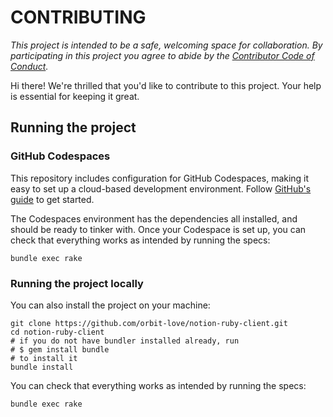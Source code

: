 # CONTRIBUTING

_This project is intended to be a safe, welcoming space for collaboration. By participating in this project you agree to abide by the [Contributor Code of Conduct](CODE_OF_CONDUCT.md)._

Hi there! We're thrilled that you'd like to contribute to this project. Your help is essential for keeping it great.

## Running the project

### GitHub Codespaces

This repository includes configuration for GitHub Codespaces, making it easy to set up a cloud-based development environment. Follow [GitHub's guide](https://docs.github.com/en/codespaces/developing-in-codespaces/creating-a-codespace#creating-a-codespace) to get started.

The Codespaces environment has the dependencies all installed, and should be ready to tinker with. Once your Codespace is set up, you can check that everything works as intended by running the specs:

```
bundle exec rake
```

### Running the project locally

You can also install the project on your machine:

```
git clone https://github.com/orbit-love/notion-ruby-client.git
cd notion-ruby-client
# if you do not have bundler installed already, run
# $ gem install bundle
# to install it
bundle install
```

You can check that everything works as intended by running the specs:

```
bundle exec rake
```
